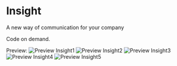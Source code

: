 # Insight
A new way of communication for your company

Code on demand.

Preview:
![Preview Insight1](https://user-images.githubusercontent.com/44786302/75894353-61c78f00-5e34-11ea-9baa-35da8bee9b2a.gif)
![Preview Insight2](https://user-images.githubusercontent.com/44786302/75894360-6429e900-5e34-11ea-9589-fcbcc1b0fd89.gif)
![Preview Insight3](https://user-images.githubusercontent.com/44786302/75894368-668c4300-5e34-11ea-9659-30bc3065bbd2.gif)
![Preview Insight4](https://user-images.githubusercontent.com/44786302/75894371-67bd7000-5e34-11ea-9398-46aedc64864b.gif)
![Preview Insight5](https://user-images.githubusercontent.com/44786302/75894373-68560680-5e34-11ea-93ba-e1fbbbb22429.gif)
